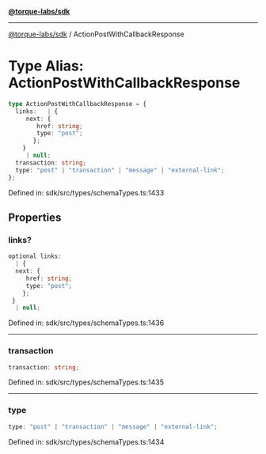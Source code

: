 [**@torque-labs/sdk**](../README.md)

***

[@torque-labs/sdk](../README.md) / ActionPostWithCallbackResponse

# Type Alias: ActionPostWithCallbackResponse

```ts
type ActionPostWithCallbackResponse = {
  links:   | {
     next: {
        href: string;
        type: "post";
       };
    }
     | null;
  transaction: string;
  type: "post" | "transaction" | "message" | "external-link";
};
```

Defined in: sdk/src/types/schemaTypes.ts:1433

## Properties

### links?

```ts
optional links: 
  | {
  next: {
     href: string;
     type: "post";
    };
 }
  | null;
```

Defined in: sdk/src/types/schemaTypes.ts:1436

***

### transaction

```ts
transaction: string;
```

Defined in: sdk/src/types/schemaTypes.ts:1435

***

### type

```ts
type: "post" | "transaction" | "message" | "external-link";
```

Defined in: sdk/src/types/schemaTypes.ts:1434

